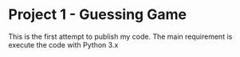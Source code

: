 # Project 1 - Guessing Game

This is the first attempt to publish my code.
The main requirement is execute the code with Python 3.x

